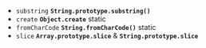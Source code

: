 * `substring`  **`String.prototype.substring()`**
* `create` **`Object.create`** static
* `fromCharCode` **`String.fromCharCode()`** static
* `slice` **`Array.prototype.slice`** & **`String.prototype.slice`**